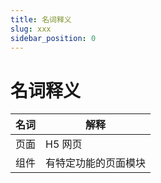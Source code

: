 ```yaml
---
title: 名词释义
slug: xxx
sidebar_position: 0
---
```



# 名词释义

|名词|解释|
|---|---|
|页面|H5 网页|
|组件|有特定功能的页面模块|

